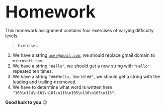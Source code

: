 # <span style="font-family:Helvetica; font-size:2em;">Homework</span>
This homework assignment contains four exercises of varying difficulty levels.
> Exercises
1. We have a string <code>user@gmail.com</code>, we should replace gmail domain to <code>microsoft.com</code>.
2. We have a string <code>"Hello"</code>, we should get a new string with <code>"Hello"</code> repeated ten times.
3. We have a string <code>"###Hello, World!##"</code>, we should get a string with the leading and trailing <code>#</code> removed.
4. We have to determine what word is written here <code>"103\n114\n101\n101\n116\n105\n110\n103\n115"</code>.

**Good luck to you** :wink:
